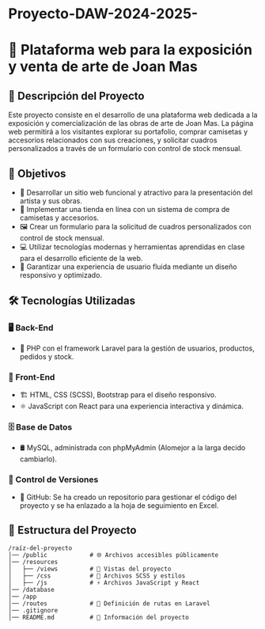 # Proyecto-DAW-2024-2025-
# **🎨 Plataforma web para la exposición y venta de arte de Joan Mas**

## **📝 Descripción del Proyecto**  
Este proyecto consiste en el desarrollo de una plataforma web dedicada a la exposición y comercialización de las obras de arte de Joan Mas. La página web permitirá a los visitantes explorar su portafolio, comprar camisetas y accesorios relacionados con sus creaciones, y solicitar cuadros personalizados a través de un formulario con control de stock mensual.  

## **🎯 Objetivos**  
- 🚀 Desarrollar un sitio web funcional y atractivo para la presentación del artista y sus obras.  
- 🛒 Implementar una tienda en línea con un sistema de compra de camisetas y accesorios.  
- 🖼️ Crear un formulario para la solicitud de cuadros personalizados con control de stock mensual.  
- 💻 Utilizar tecnologías modernas y herramientas aprendidas en clase para el desarrollo eficiente de la web.  
- 📱 Garantizar una experiencia de usuario fluida mediante un diseño responsivo y optimizado.  

## **🛠️ Tecnologías Utilizadas**  
### **🖥️ Back-End**  
- 🐘 PHP con el framework Laravel para la gestión de usuarios, productos, pedidos y stock.  

### **🎨 Front-End**  
- 🏗️ HTML, CSS (SCSS), Bootstrap para el diseño responsivo.  
- ⚛️ JavaScript con React para una experiencia interactiva y dinámica.  

### **🗄️ Base de Datos**  
- 🛢️ MySQL, administrada con phpMyAdmin (Alomejor a la larga decido cambiarlo).  

### **🔗 Control de Versiones**  
- 🐙 GitHub: Se ha creado un repositorio para gestionar el código del proyecto y se ha enlazado a la hoja de seguimiento en Excel.  

## **📂 Estructura del Proyecto**  
```
/raíz-del-proyecto  
│── /public            # 🌐 Archivos accesibles públicamente  
│── /resources  
│   ├── /views         # 📄 Vistas del proyecto  
│   ├── /css           # 🎨 Archivos SCSS y estilos  
│   ├── /js            # ⚡ Archivos JavaScript y React  
│── /database  
│── /app  
│── /routes            # 🚏 Definición de rutas en Laravel  
│── .gitignore  
│── README.md          # 📜 Información del proyecto  
```

